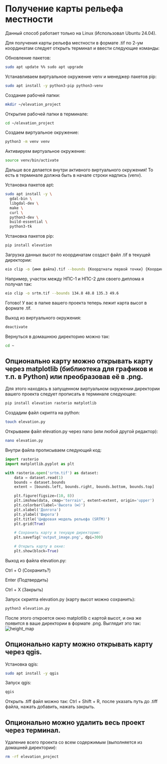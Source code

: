 # Получение карты рельефа местности
Данный способ работает только на Linux (Использовал Ubuntu 24.04).

Для получения карты рельефа местности в формате .tif по 2-ум координатам следует открыть терминал и ввести следующие команды:

Обновление пакетов:
```bash
sudo apt update %% sudo apt upgrade
```

Устанавливаем виртуальное окружение venv и менеджер пакетов pip:
```bash
sudo apt install -y python3-pip python3-venv
```

Создание рабочей папки:
```bash
mkdir ~/elevation_project
```

Открытие рабочей папки в терминале:
```bash
cd ~/elevation_project
```

Создаем виртуальное окружение:
```bash
python3 -m venv venv
```

Активируем виртуальное окружение:
```bash
source venv/bin/activate
```

Дальше все делается внутри активного виртуального окружения!
То есть в терминале должна быть в начале строки надпись (venv).

Установка пакетов apt:
```bash
sudo apt install -y \
  gdal-bin \
  libgdal-dev \
  make \
  curl \
  python3-dev \
  build-essential \
  python3-tk
```

Установка пакетов pip:
```bash
pip install elevation
```

Загрузка данных высот по координатам создаст файл .tif в текущей директории:
```bash
eio clip -o {имя файла}.tif --bounds {Коордтнаты первой точки} {Координаты второй точки}
```

Например, участок между НПС-1 и НПС-2 для своего диплома я получал так:
```bash
eio clip -o srtm.tif --bounds 134.8 48.8 135.3 49.6
```
Готово! У вас в папке вашего проекта теперь лежит карта высот в формате .tif.

Выход из виртуального окружения:
```bash
deactivate
```

Вернуться в домашнюю директорию можно так:
```bash
cd ~
```

## Опционально карту можно открывать карту через matplotlib (библиотека для графиков и т.п. в Python) или преобразовав её в .png.
Для этого находясь в запущенном виртуальном окружении директории вашего проекта следует прописать в терминале следующее:
```bash
pip install elevation rasterio matplotlib
```

Создадим файл скрипта на python:
```bash
touch elevation.py
```

Открываем файл elevation.py через nano (или любой другой редактор):
```bash
nano elevation.py
```

Внутри файла прописываем следующий код:
```Python
import rasterio
import matplotlib.pyplot as plt

with rasterio.open('srtm.tif') as dataset:
    data = dataset.read(1)
    bounds = dataset.bounds
    extent = [bounds.left, bounds.right, bounds.bottom, bounds.top]

    plt.figure(figsize=(10, 8))
    plt.imshow(data, cmap='terrain', extent=extent, origin='upper')
    plt.colorbar(label='Высота (м)')
    plt.xlabel('Долгота')
    plt.ylabel('Широта')
    plt.title('Цифровая модель рельефа (SRTM)')
    plt.grid(True)

    # Сохранить карту в текущую директорию:
    plt.savefig('output_image.png', dpi=300)

    # Открыть карту в окне:
    plt.show(block=True)
```

Выход из файла elevation.py:

Ctrl + O (Сохранить?)

Enter (Подтвердить)

Ctrl + X (Закрыть)

Запуск скрипта elevation.py (карту высот можно сохранить):
```bash
python3 elevation.py
```

После этого откроется окно matplotlib с картой высот, и она же появится в ваше директории в формате .png. Выглядит это так:
![height_map](https://github.com/user-attachments/assets/09fa007f-b2cb-4c26-ae3b-27c27d5c283f)



## Опционально карту можно открывать карту через qgis.
Установка qgis:
```bash
sudo apt install -y qgis
```

Запуск qgis:
```bash
qgis
```

Открыть .tiff файл можно так:
Ctrl + Shift + R, после указать путь до .tiff файла, нажать добавить, нажать закрыть.

## Опционально можно удалить весь проект через терминал.
Удаление всего проекта со всем содержимым (выполняется из домашней директории):
```bash
rm -rf elevation_project
```
